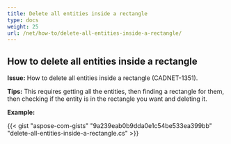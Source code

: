 ```yaml
---
title: Delete all entities inside a rectangle 
type: docs
weight: 25
url: /net/how-to/delete-all-entities-inside-a-rectangle/
---
```


## **How to delete all entities inside a rectangle**

**Issue:** How to delete all entities inside a rectangle (CADNET-1351).

**Tips:** This requires getting all the entities, then finding a rectangle for them, then checking if the entity is in the rectangle you want and deleting it.

**Example:**

{{< gist "aspose-com-gists" "9a239eab0b9dda0e1c54be533ea399bb" "delete-all-entities-inside-a-rectangle.cs" >}}